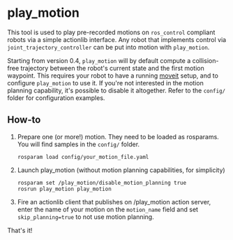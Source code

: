 play_motion
===========

This tool is used to play pre-recorded motions on `ros_control` compliant robots via a simple actionlib interface.
Any robot that implements control via `joint_trajectory_controller` can be put into motion with `play_motion`.

Starting from version 0.4, `play_motion` will by default compute a collision-free trajectory between the robot's
current state and the first motion waypoint. This requires your robot to have a running
[moveit](http://moveit.ros.org/) setup, and to configure `play_motion` to use it. If you're not interested in the
motion planning capability, it's possible to disable it altogether. Refer to the `config/` folder
for configuration examples.

How-to
------

1. Prepare one (or more!) motion. They need to be loaded as rosparams. You will find samples in the `config/`
   folder.

   ```
   rosparam load config/your_motion_file.yaml
   ```

2. Launch play_motion (without motion planning capabilities, for simplicity)

   ```
   rosparam set /play_motion/disable_motion_planning true
   rosrun play_motion play_motion
   ```

3. Fire an actionlib client that publishes on /play_motion action server, enter the name of your motion on the
   `motion_name` field and set `skip_planning=true` to not use motion planning.

That's it!

